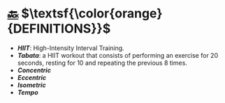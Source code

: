 # [:back:][home] $\textsf{\color{orange}{DEFINITIONS}}$

- _**HIIT**_: High-Intensity Interval Training.
- _**Tabata**_: a HIIT workout that consists of performing an exercise for 20 seconds, resting for 10 and repeating the previous 8 times.
- _**Concentric**_
- _**Eccentric**_
- _**Isometric**_
- _**Tempo**_

[home]: training.md
